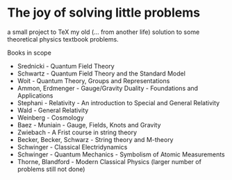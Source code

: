 # The joy of solving little problems

a small project to TeX my old (... from another life) solution to some theoretical physics textbook problems.

Books in scope

+ Srednicki - Quantum Field Theory
+ Schwartz - Quantum Field Theory and the Standard Model
+ Woit - Quantum Theory, Groups and Representations
+ Ammon, Erdmenger - Gauge/Gravity Duality - Foundations and Applications
+ Stephani - Relativity - An introduction to Special and General Relativity
+ Wald - General Relativity
+ Weinberg - Cosmology
+ Baez - Muniain - Gauge, Fields, Knots and Gravity
+ Zwiebach - A Frist course in string theory
+ Becker, Becker, Schwarz - String theory and M-theory
+ Schwinger - Classical Electridynamics
+ Schwinger - Quantum Mechanics - Symbolism of Atomic Measurements
+ Thorne, Blandford - Modern Classical Physics (larger number of problems still not done)
